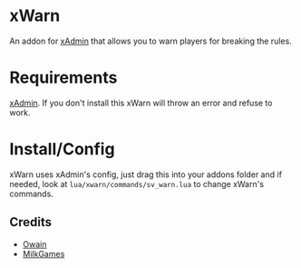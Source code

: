 # xWarn
An addon for [xAdmin](https://github.com/OwjoTheGreat/xadmin) that allows you to warn players for breaking the rules.

# Requirements
[xAdmin](https://github.com/OwjoTheGreat/xadmin). If you don't install this xWarn will throw an error and refuse to work.

# Install/Config
xWarn uses xAdmin's config, just drag this into your addons folder and if needed, look at `lua/xwarn/commands/sv_warn.lua` to change xWarn's commands.

## Credits
- [Owain](https://github.com/OwjoTheGreat)
- [MilkGames](https://github.com/MilkGames)
